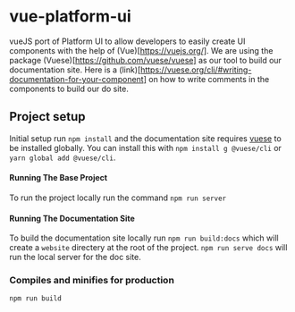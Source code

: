 # vue-platform-ui
vueJS port of Platform UI to allow developers to easily create UI components with the help of (Vue)[https://vuejs.org/].
We are using the package (Vuese)[https://github.com/vuese/vuese] as our tool to build our documentation site. Here is a (link)[https://vuese.org/cli/#writing-documentation-for-your-component] on how to write comments in the components to build our do site.
## Project setup
Initial setup run `npm install` and the documentation site requires [vuese](https://vuese.org/) to be installed globally. You can install this with `npm install g @vuese/cli` or `yarn global add @vuese/cli`. 

#### Running The Base Project
To run the project locally run the command `npm run server`

#### Running The Documentation Site
To build the documentation site locally run `npm run build:docs` which will create a `website` directery at the root of the project. `npm run serve docs` will run the local server for the doc site.

### Compiles and minifies for production
```
npm run build
```
